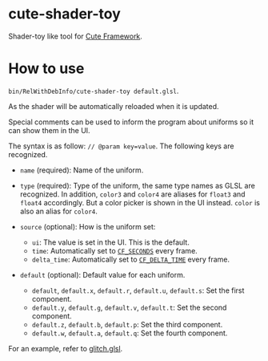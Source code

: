 # cute-shader-toy

Shader-toy like tool for [Cute Framework](https://randygaul.github.io/cute_framework/).

# How to use

`bin/RelWithDebInfo/cute-shader-toy default.glsl`.

As the shader will be automatically reloaded when it is updated.

Special comments can be used to inform the program about uniforms so it can show them in the UI.

The syntax is as follow: `// @param key=value`.
The following keys are recognized.

* `name` (required): Name of the uniform.
* `type` (required): Type of the uniform, the same type names as GLSL are recognized.
  In addition, `color3` and `color4` are aliases for `float3` and `float4` accordingly.
  But a color picker is shown in the UI instead.
  `color` is also an alias for `color4`.
* `source` (optional): How is the uniform set:

  * `ui`: The value is set in the UI.
    This is the default.
  * `time`: Automatically set to [`CF_SECONDS`](https://randygaul.github.io/cute_framework/time/cf_seconds/) every frame.
  * `delta_time`: Automatically set to [`CF_DELTA_TIME`](https://randygaul.github.io/cute_framework/time/cf_delta_time/) every frame.
* `default` (optional): Default value for each uniform.

  * `default`, `default.x`, `default.r`, `default.u`, `default.s`: Set the first component.
  * `default.y`, `default.g`, `default.v`, `default.t`: Set the second component.
  * `default.z`, `default.b`, `default.p`: Set the third component.
  * `default.w`, `default.a`, `default.q`: Set the fourth component.

For an example, refer to [glitch.glsl](./glitch.glsl).
